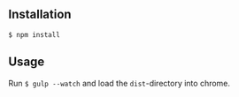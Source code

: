 ## Installation

	$ npm install

## Usage

Run `$ gulp --watch` and load the `dist`-directory into chrome.
